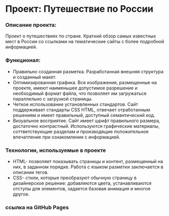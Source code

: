 # Проект: Путешествие по России
### Описание проекта:
Проект о путешествиях по стране. 
Краткий обзор самых известных мест в России со ссылками на тематические сайты с более подробной информацией. 
### Функционал:
* Правильно созданная разметка.
Разработанная внешняя структура и созданный макет.
* Оптимизированная графика.
Все изображения, размещенные на проекте, имеют наименьшее допустимое разрешение и необходимый формат файла, что позволяет им загружаться параллельно с загрузкой страницы.
* Четкое использование установленных стандартов.
Сайт поддерживает стандарты CSS HTML, отвечает отработанным решениям и имеет правильный, доступный семантический код. 
* Визуальное восприятие.
Сайт имеет шрифт правильного размера, достаточно контрастный. Используются графические материалы, соттветствующие разделам и производящие положительное впечатление при ознакомлении с информацией.
### Технологии, используемые в проекте
* HTML- позволяет показывать страницы и контент, размещенный на них, в заданном порядке. Работа с языком разметки заключается в описании тегов.
* CSS- стили, которые преобразуют обычную страницу в дизайнерское решение: добавляются цвета, устанавливаются отступы для элементов, задается базовая анимация и многое другое.
### ссылка на GitHub Pages
